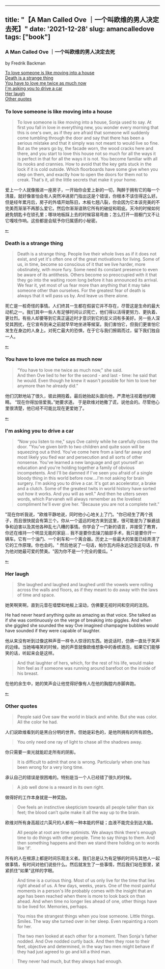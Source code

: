 
---
title: "【A Man Called Ove ｜一个叫欧维的男人决定去死】"
date: '2021-12-28'
slug: amancalledove
tags: ["book"]
---

<div id="header">

### A Man Called Ove ｜一个叫欧维的男人决定去死

by Fredrik Backman

<a href="#loveandhouse">To love someone is like moving into a house</a>   
<a href="#deathstrange">Death is a strange thing</a>  
<a href="#twiceasmuch">You have to love me twice as much now</a>  
<a href="#driveacar">I'm asking you to drive a car</a>  
<a href="#herlaugh">Her laugh</a>  
<a href="#other">Other quotes</a>  

<div id="loveandhouse">

### To love someone is like moving into a house

> To love someone is like moving into a house, Sonja used to say. At first you fall in love in everything new, you wonder every morning that this is one's own, as if they are afraid that someone will suddenly come tumbling through the door and say that there has been a serious mistake and that it simply was not meant to would live so fine. But as the years go by, the facade worn, the wood cracks here and there, and you start to love this house not so much for all the ways it is perfect in that for all the ways it is not. You become familiar with all its nooks and crannies. How to avoid that the key gets stuck in the lock if it is cold outside. Which floorboards have some give when you step on them, and exactly how to open the doors for them not to creak. That's it, all the little secrets that make it your home.

爱上一个人就像搬进一座房子，一开始你会爱上新的一切，陶醉于拥有它的每一个清晨，就好像害怕会有人突然冲进房门指出这是个错误，你根本不该住得这么好。但是经年累月后，房子的外墙开始陈旧，木板七翘八裂，你会因为它本该完美的不完美而渐渐不再那么爱它。然后你渐渐谙熟它所有的破绽和瑕疵。天冷的时候如何避免钥匙卡在锁孔里；哪块地板踩上去的时候容易弯曲；怎么打开一扇橱门又不让它嘎吱作响。这些都是会赋予你归属感的小秘密。

<a href="#header">⇜</a>

<div id="deathstrange">

### Death is a strange thing

> Death is a strange thing. People live their whole lives as if it does not exist, and yet it's often one of the great motivations for living. Some of us, in time, become so conscious of it that we live harder, more obstinately, with more fury. Some need its constant presence to even be aware of its antithesis. Others become so preoccupied with it that they go into the waiting room long before it has announced its arrival. We fear it, yet most of us fear more than anything that it may take someone other than ourselves. For the greatest fear of death is always that it will pass us by. And leave us there alone.

死亡是一桩奇怪的事情。人们终其一生都在假装它并不存在，尽管这是生命的最大动机之一。我们其中一些人有足够时间认识死亡，他们得以活得更努力、更执着、更壮烈。有些人却要等到它真正逼近时才意识到它的反义词有多美好。另一些人深受其困扰，在它宣布到来之前就早早地坐进等候室。我们害怕它，但我们更害怕它发生在身边的人身上。对死亡最大的恐惧，在于它与我们擦肩而过，留下我们独自一人。

<a href="#header">⇜</a>

<div id="twiceasmuch">

### You have to love me twice as much now

> “You have to love me twice as much now," she said.   
And then Ove lied to her for the second - and last - time: he said that he would. Even though he knew it wasn't possible for him to love her anymore than he already did.”

他们沉默地站了很久，彼此拥抱着。最后她抬起头面向他，严肃地注视着他的眼睛。 “现在你得加倍爱我。”她要求道。 于是欧维对她撒了谎，说他会的。尽管他心里很清楚，他已经不可能比现在更爱她了。

<a href="#header">⇜</a>

<div id="driveacar">

### I'm asking you to drive a car

> “Now you listen to me," says Ove calmly while he carefully closes the door. "You've given birth to two children and quite soon will be squeezing out a third. You've come here from a land far away and most likely you fled war and persecution and all sorts of other nonsense. You've learned a new language and got yourself an education and you're holding together a family of obvious incompetents. And I'll be damned if I've seen you afraid of a single bloody thing in this world before now....I'm not asking for brain surgery. I'm asking you to drive a car. It's got an accelerator, a brake and a clutch. Some of the greatest twits in world history have sorted out how it works. And you will as well." And then he utters seven words, which Parvaneh will always remember as the loveliest compliment he'll ever give her. "Because you are not a complete twit.”

"现在你听我说，"欧维平静地说，同时他小心地关上了门。"你已经生了两个孩子，而且很快就会有第三个。你从一个遥远的地方来到这里，很可能是为了躲避战争和迫害以及其他各种乱七八糟的事情。你学会了一门新的语言，并接受了教育，你还在维持一个明显无能的家庭...
我不是要你去操刀脑部手术，我只是要你开一辆车。它有一个油门、一个刹车和一个离合器。历史上一些最大的笨蛋已经弄清了它的工作原理。你也会的。" 然后他说了一句话，帕尔瓦内将永远记住这句话，作为他对她最可爱的赞美。"因为你不是一个完全的傻瓜。"

<a href="#header">⇜</a>

<div id="herlaugh">

### Her laugh

> She laughed and laughed and laughed until the vowels were rolling across the walls and floors, as if they meant to do away with the laws of time and space.

她笑啊笑啊，直到元音在墙壁和地板上滚动，仿佛要无视时间和空间的法则。

He had never heard anything quite as amazing as that voice. She talked as if she was continuously on the verge of breaking into giggles. And when she giggled she sounded the way Ove imagined champagne bubbles would have sounded if they were capable of laughter.

他从来没有听到过像这种声音一样令人惊讶的东西。她说话时，仿佛一直处于笑声的边缘。当她咯咯笑的时候，她的声音就像欧维想象中的香槟酒泡，如果它们能够笑的话，听起来会是这样。

> And that laughter of hers, which, for the rest of his life, would make him feel as if someone was running around barefoot on the inside of his breast.

在他的余生中，她的笑声会让他觉得好像有人在他的胸膛内赤脚奔跑。

<a href="#header">⇜</a>

<div id="other">

### Other quotes

> People said Ove saw the world in black and white. But she was color. All the color he had.

人们说欧维看到的是黑白分明的世界。但她是彩色的，是他所拥有的所有颜色。

> You only need one ray of light to chase all the shadows away.

你只需要一束光就能赶走所有的阴影。

> It is difficult to admit that one is wrong. Particularly when one has been wrong for a very long time.

承认自己的错误是很困难的。特别是当一个人已经错了很久的时候。

> A job well done is a reward in its own right.

做得好的工作本身就是一种奖励。

> Ove feels an instinctive skepticism towards all people taller than six feet; the blood can’t quite make it all the way up to the brain.

欧维对所有身高超过六英尺的人都有一种本能的怀疑；血液不能完全到达大脑。

> All people at root are time optimists. We always think there's enough time to do things with other people. Time to say things to them. And then something happens and then we stand there holding on to words like 'if'.

所有的人在根源上都是时间乐观主义者。我们总是认为有足够的时间与其他人一起做事情，有时间对他们说些什么。然后就发生了一些事情，然后我们站在那里，紧紧抓住"如果"这样的字眼。

> And time is a curious thing. Most of us only live for the time that lies right ahead of us. A few days, weeks, years. One of the most painful moments in a person's life probably comes with the insight that an age has been reached when there is more to look back on than ahead. And when time no longer lies ahead of one, other things have to be lived for. Memories, perhaps.

> You miss the strangest things when you lose someone. Little things. Smiles. The way she turned over in her sleep. Even repainting a room for her.

> The two men looked at each other for a moment. Then Sonja's father nodded. And Ove nodded curtly back. And then they rose to their feet, objective and determined, in the way two men might behave if they had just agreed to go and kill a third man.

> They never had much, but they always had enough.
